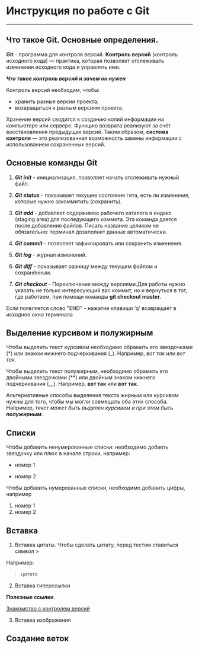 # Инструкция по работе с Git
-------

## Что такое Git. Основные определения.

**Git** - программа для контроля версий. **Контроль версий** (контроль исходного кода) — практика, которая позволяет отслеживать
изменения исходного кода и управлять ими.

___Что такое контроль версий и зачем он нужен___

Контроль версий необходим, чтобы:

* хранить разные версии проекта;
* возвращаться к разным версиям проекта.

Хранение версий сводится к созданию копий информации на компьютере или сервере.
Функцию возврата реализуют за счёт восстановления предыдущих версий. Таким образом, **система контроля** — это реализованная возможность замены информации с использованием сохраненных версий.

## Основные команды Git

1. ***Git init*** - инициализация, позволяет начать отслеживать нужный файл.

2. ***Git status*** - показывает текущее состояние гита, есть ли изменения, которые нужно закоммитить (сохранить).

3. ***Git add*** - добавляет содержимое рабочего каталога в индекс (staging area) для последующего коммита. Эта команда дается после добавления файлов. Писать название целиком не обязательно: терминал дозаполнит данные автоматически.

4. *__Git commit__* - позволяет зафиксировать или сохранить изменения.

5. ***Git log*** - журнал изменений.

6. ***Git diff*** - показывает разницу между текущим файлом и сохранённым. 

7. ***Git checkout*** - Переключение между версиями.Для работы нужно указать не только интересующий вас коммит, но и вернуться в тот, где работаем, при помощи команды **git checkout master**.

Если появляется слово "END" - нажатие клавиши ‘q’ возвращает в исходное окно терминала

## Выделение курсивом и полужирным

Чтобы выделить текст курсивом необходимо обрамить его звездочками (*) или знаком нижнего подчеркивания (_). Например, *вот так* или _вот так_.

Чтобы выделить текст полужирным, необходимо обрамить его двойными звездочками (**) или двойным знаком нижнего подчеркивания (__). Например, **вот так** или __вот так__.

Альтернативные способы выделения текста жирным или курсивом нужны для того, чтобы мы могли совмещать оба этих способа. Например, _текст может быть выделен курсивом и при этом быть **полужирным**_.

## Списки

Чтобы добавить ненумерованные списки: необходимо добавть звездочку или плюс в начале строки, например:

* номер 1
+ номер 2

Чтобы добавить нумерованные списки, необходимо добавить цифры, например

1. номер 1
2. номер 2

## Вставка

1. Вставка цитаты. 
Чтобы сделать цитату, перед тестом ставиться символ >

Например: 
> цитата

2. Вставка гиперссылки

**Полезные ссылки**

[Знакомство с контролем версий](https://gbcdn.mrgcdn.ru/uploads/asset/3937510/attachment/187904bc7fa424abc113f5dda8b497ff.pdf)

3. Вставка изображения


## Создание веток